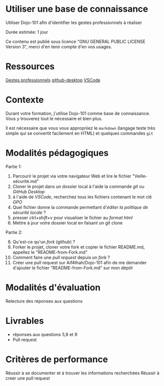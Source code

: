 # Utiliser une base de connaissance

Utiliser Dojo-101 afin d'identifier les gestes professionnels à réaliser

Durée estimée: 1 jour

Ce contenu est publié sous licence "GNU GENERAL PUBLIC LICENSE Version 3", merci d'en tenir compte d'en vos usages.

# Ressources

[Gestes professionnels](https://github.com/Aif4thah/Dojo-101)
[github-desktop](https://desktop.github.com/)
[VSCode](https://code.visualstudio.com/)

# Contexte

Durant votre formation, j'utilise Dojo-101 comme base de connaissance. Vous y trouverez tout le nécessaire et bien plus.

Il est nécessaire que vous vous appropriiez le `markdown` (langage texte très simple qui se convertit facilement en HTML) et quelques commandes `git`


# Modalités pédagogiques

Partie 1:

1. Parcourir le projet via votre navigateur Web et lire le fichier "Veille-sécurité.md"
3. Cloner le projet dans un dossier local à l'aide la commande *git* ou *GitHub Desktop*
4. à l'aide de *VSCode*, recherchez tous les fichiers contenant le mot clé *GPO* 
5. Quel fichier donne la commande permettant d'*éditer la politique de sécurité locale* ?
6. presser *ctrl+shift+v* pour visualiser le fichier au *format html*
7. Mettre à jour votre dossier local en faisant un git clone

Partie 2:

8. Qu'est-ce qu'un *fork* (github) ?
9. Forker le projet, cloner votre fork et copier le fichier README.md, appellez le "README-from-Fork.md"
10. Comment faire une *pull request* depuis un *fork* ?
11. Créer une pull request sur Aif4thah/Dojo-101 afin de me demander d'ajouter le fichier "README-from-Fork.md" sur mon dépôt


# Modalités d'évaluation

Relecture des réponses aux questions

# Livrables

* réponses aux questions 5,8 et 9
* Pull request

# Critères de performance

Réussir à se documenter et à trouver les informations recherchées
Réussir à creer une pull request

